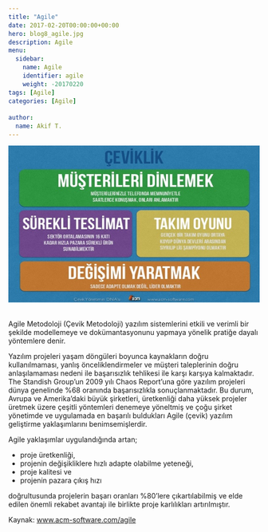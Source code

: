 ```yaml
---
title: "Agile"
date: 2017-02-20T00:00:00+00:00
hero: blog8_agile.jpg
description: Agile
menu:
  sidebar:
    name: Agile
    identifier: agile
    weight: -20170220
tags: [Agile]
categories: [Agile]

author:
  name: Akif T.
---
```


![agile](blog8_agile.jpg "Agile")<br>
<br>

Agile Metodoloji (Çevik Metodoloji) yazılım sistemlerini etkili ve verimli bir şekilde modellemeye ve dokümantasyonunu yapmaya yönelik pratiğe dayalı yöntemlere denir.

Yazılım projeleri yaşam döngüleri boyunca kaynakların doğru kullanılmaması, yanlış önceliklendirmeler ve müşteri taleplerinin doğru anlaşılamaması nedeni ile başarısızlık tehlikesi ile karşı karşıya kalmaktadır. The Standish Group’un 2009 yılı Chaos Report’una göre yazılım projeleri dünya genelinde %68 oranında başarısızlıkla sonuçlanmaktadır. Bu durum, Avrupa ve Amerika’daki büyük şirketleri, üretkenliği daha yüksek projeler üretmek üzere çeşitli yöntemleri denemeye yöneltmiş ve çoğu şirket yönetimde ve uygulamada en başarılı buldukları Agile (çevik) yazılım geliştirme yaklaşımlarını benimsemişlerdir.

Agile yaklaşımlar uygulandığında artan;

- proje üretkenliği,
- projenin değişikliklere hızlı adapte olabilme yeteneği,
- proje kalitesi ve
- projenin pazara çıkış hızı

doğrultusunda projelerin başarı oranları %80’lere çıkartılabilmiş ve elde edilen önemli rekabet avantajı ile birlikte proje karlılıkları artırılmıştır.

Kaynak: www.acm-software.com/agile
